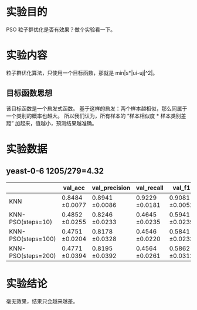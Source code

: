 # 实验目的
PSO 粒子群优化是否有效果？做个实验看一下。

# 实验内容
粒子群优化算法，只使用一个目标函数，那就是 min|s*|ui-uj|^2|。

## 目标函数思想
该目标函数是一个启发式函数。
基于这样的启发：两个样本越相似，那么同属于一个类别的概率也越大。
所以我们认为，所有样本的 “样本相似度 * 样本类别差距” 加起来，值越小，预测结果越准确。

# 实验数据
## yeast-0-6 1205/279=4.32  
|                   |val_acc             |val_precision       |val_recall          |val_f1              |auc_value           |val_gmean
|----               |----                |----                |----                |----                |----                |----                       
|KNN                |0.8484 ±0.0077      |0.8941 ±0.0086      |0.9229 ±0.0181      |0.9081 ±0.0052      |0.8241 ±0.0300      |0.6936 ±0.0383
|KNN-PSO(steps=10)  |0.4852 ±0.0255      |0.8246 ±0.0233      |0.4645 ±0.0235      |0.5941 ±0.0239      |0.5172 ±0.0217      |0.5125 ±0.0415
|KNN-PSO(steps=100) |0.4751 ±0.0204      |0.8178 ±0.0328      |0.4546 ±0.0220      |0.5841 ±0.0233      |0.5167 ±0.0377      |0.5058 ±0.0303      
|KNN-PSO(steps=200) |0.4771 ±0.0394      |0.8195 ±0.0392      |0.4564 ±0.0261      |0.5862 ±0.0312      |0.5019 ±0.0675      |0.5045 ±0.0599

# 实验结论
毫无效果，结果只会越来越差。

        